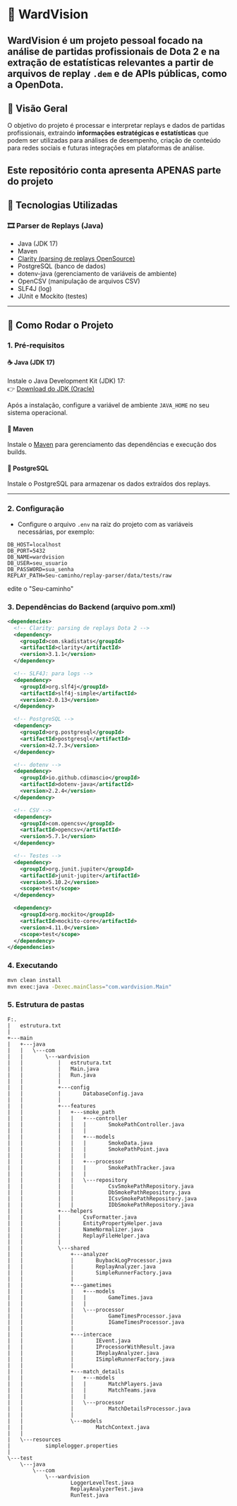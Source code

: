 # 🧠 WardVision

**WardVision** é um projeto pessoal focado na **análise de partidas profissionais de Dota 2** e na **extração de estatísticas relevantes** a partir de arquivos de replay `.dem` e de **APIs públicas**, como a OpenDota.
---

## 🎯 Visão Geral

O objetivo do projeto é processar e interpretar replays e dados de partidas profissionais, extraindo **informações estratégicas e estatísticas** que podem ser utilizadas para análises de desempenho, criação de conteúdo para redes sociais e futuras integrações em plataformas de análise.

**Este repositório conta apresenta APENAS parte do projeto**
---

## 🧰 Tecnologias Utilizadas

### 🎞️ Parser de Replays (Java)
- Java (JDK 17)
- Maven
- [Clarity (parsing de replays OpenSource)](https://github.com/skadistats/clarity)
- PostgreSQL (banco de dados)
- dotenv-java (gerenciamento de variáveis de ambiente)
- OpenCSV (manipulação de arquivos CSV)
- SLF4J (log)
- JUnit e Mockito (testes)

---

## 🚀 Como Rodar o Projeto

### 1. Pré-requisitos

#### ☕ Java (JDK 17)

Instale o Java Development Kit (JDK) 17:  
👉 [Download do JDK (Oracle)](https://www.oracle.com/java/technologies/javase/jdk17-archive-downloads.html)

Após a instalação, configure a variável de ambiente `JAVA_HOME` no seu sistema operacional.

#### 🔧 Maven

Instale o [Maven](https://maven.apache.org/install.html) para gerenciamento das dependências e execução dos builds.

#### 🐘 PostgreSQL

Instale o PostgreSQL para armazenar os dados extraídos dos replays.

---

### 2. Configuração

- Configure o arquivo `.env` na raiz do projeto com as variáveis necessárias, por exemplo:

```env
DB_HOST=localhost
DB_PORT=5432
DB_NAME=wardvision
DB_USER=seu_usuario
DB_PASSWORD=sua_senha
REPLAY_PATH=Seu-caminho/replay-parser/data/tests/raw
```

edite o "Seu-caminho"

### 3. Dependências do Backend (arquivo pom.xml)

```xml
<dependencies>
  <!-- Clarity: parsing de replays Dota 2 -->
  <dependency>
    <groupId>com.skadistats</groupId>
    <artifactId>clarity</artifactId>
    <version>3.1.1</version>
  </dependency>

  <!-- SLF4J: para logs -->
  <dependency>
    <groupId>org.slf4j</groupId>
    <artifactId>slf4j-simple</artifactId>
    <version>2.0.13</version>
  </dependency>

  <!-- PostgreSQL -->
  <dependency>
    <groupId>org.postgresql</groupId>
    <artifactId>postgresql</artifactId>
    <version>42.7.3</version>
  </dependency>

  <!-- dotenv -->
  <dependency>
    <groupId>io.github.cdimascio</groupId>
    <artifactId>dotenv-java</artifactId>
    <version>2.2.4</version>
  </dependency>

  <!-- CSV -->
  <dependency>
    <groupId>com.opencsv</groupId>
    <artifactId>opencsv</artifactId>
    <version>5.7.1</version>
  </dependency>

  <!-- Testes -->
  <dependency>
    <groupId>org.junit.jupiter</groupId>
    <artifactId>junit-jupiter</artifactId>
    <version>5.10.2</version>
    <scope>test</scope>
  </dependency>

  <dependency>
    <groupId>org.mockito</groupId>
    <artifactId>mockito-core</artifactId>
    <version>4.11.0</version>
    <scope>test</scope>
  </dependency>
</dependencies>
```

### 4. Executando

```bash
mvn clean install
mvn exec:java -Dexec.mainClass="com.wardvision.Main"
```

### 5. Estrutura de pastas
```plaintext
F:.
|   estrutura.txt
|   
+---main
|   +---java
|   |   \---com
|   |       \---wardvision
|   |           |   estrutura.txt
|   |           |   Main.java
|   |           |   Run.java
|   |           |   
|   |           +---config
|   |           |       DatabaseConfig.java
|   |           |       
|   |           +---features       
|   |           |   +---smoke_path
|   |           |   |   +---controller
|   |           |   |   |       SmokePathController.java
|   |           |   |   |       
|   |           |   |   +---models
|   |           |   |   |       SmokeData.java
|   |           |   |   |       SmokePathPoint.java
|   |           |   |   |       
|   |           |   |   +---processor
|   |           |   |   |       SmokePathTracker.java
|   |           |   |   |       
|   |           |   |   \---repository
|   |           |   |           CsvSmokePathRepository.java
|   |           |   |           DbSmokePathRepository.java
|   |           |   |           ICsvSmokePathRepository.java
|   |           |   |           IDbSmokePathRepository.java                 
|   |           +---helpers
|   |           |       CsvFormatter.java
|   |           |       EntityPropertyHelper.java
|   |           |       NameNormalizer.java
|   |           |       ReplayFileHelper.java
|   |           |       
|   |           \---shared
|   |               +---analyzer
|   |               |       BuybackLogProcessor.java
|   |               |       ReplayAnalyzer.java
|   |               |       SimpleRunnerFactory.java
|   |               |       
|   |               +---gametimes
|   |               |   +---models
|   |               |   |       GameTimes.java
|   |               |   |       
|   |               |   \---processor
|   |               |           GameTimesProcessor.java
|   |               |           IGameTimesProcessor.java
|   |               |           
|   |               +---intercace
|   |               |       IEvent.java
|   |               |       IProcessorWithResult.java
|   |               |       IReplayAnalyzer.java
|   |               |       ISimpleRunnerFactory.java
|   |               |       
|   |               +---match_details
|   |               |   +---models
|   |               |   |       MatchPlayers.java
|   |               |   |       MatchTeams.java
|   |               |   |       
|   |               |   \---processor
|   |               |           MatchDetailsProcessor.java
|   |               |           
|   |               \---models
|   |                       MatchContext.java
|   |                       
|   \---resources
|           simplelogger.properties
|           
\---test
    \---java
        \---com
            \---wardvision
                    LoggerLevelTest.java
                    ReplayAnalyzerTest.java
                    RunTest.java
```